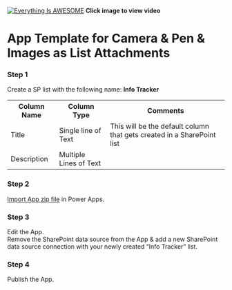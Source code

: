 
[![Everything Is AWESOME](http://img.youtube.com/vi/url/maxresdefault.jpg)](https://youtu.be/url "Camera & Pen & Images as List Attachments")
**Click image to view video**

# App Template for Camera & Pen & Images as List Attachments  

### Step 1
Create a SP list with the following name: **Info Tracker**

<table>
  <th>Column Name</th>  <th>Column Type</th>  <th>Comments</th> 
  <tr> <td>Title</td>  <td>Single line of Text</td> <td>This will be the default column that gets created in a SharePoint list</td> </tr>
  <tr> <td>Description</td>  <td>Multiple Lines of Text</td> <td></td> </tr>
</table>

### Step 2
[Import App zip file](https://github.com/rdorrani/PowerApps/blob/master/LeaveRequestApp/LeaveRequestApp_20210602180703.zip) in Power Apps.

### Step 3
Edit the App.  <br>Remove the SharePoint data source from the App & add a new SharePoint data source connection with your newly created “Info Tracker” list. 

### Step 4
Publish the App.
